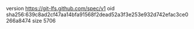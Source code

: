 version https://git-lfs.github.com/spec/v1
oid sha256:639c8ad2cf47aa14bfa91568f2dead52a3f3e253e932d742efac3ce0266a8474
size 5706
